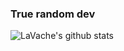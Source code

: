 ### True random dev

![LaVache's github stats](https://github-readme-stats.vercel.app/api?username=LaVache-FR&count_private=true&theme=merko)
